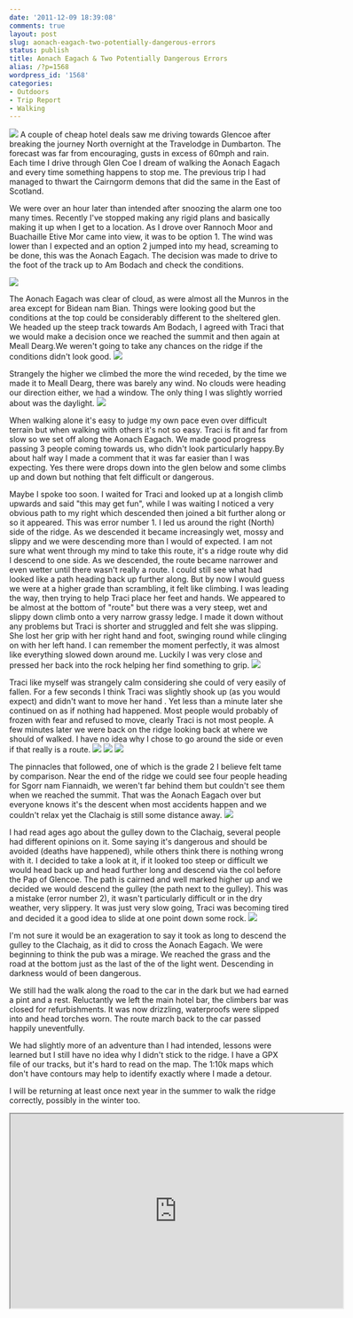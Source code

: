 ```yaml
---
date: '2011-12-09 18:39:08'
comments: true
layout: post
slug: aonach-eagach-two-potentially-dangerous-errors
status: publish
title: Aonach Eagach & Two Potentially Dangerous Errors
alias: /?p=1568
wordpress_id: '1568'
categories:
- Outdoors
- Trip Report
- Walking
---
```


![](http://dl.dropbox.com/u/2657852/website/images/Aonach-Eagach-2011-045.jpg) 
A couple of cheap hotel deals saw me driving towards Glencoe after breaking the journey North overnight at the Travelodge in Dumbarton. The forecast was far from encouraging, gusts in excess of 60mph and rain. Each time I drive through Glen Coe I dream of walking the Aonach Eagach and every time something happens to stop me. The previous trip I had managed to thwart the Cairngorm demons that did the same in the East of Scotland. 
<!-- more -->
We were over an hour later than intended after snoozing the alarm one too many times. Recently I've stopped making any rigid plans and basically making it up when I get to a location. As I drove over Rannoch Moor and Buachaille Etive Mor came into view, it was to be option 1. The wind was lower than I expected and an option 2 jumped into my head, screaming to be done, this was the Aonach Eagach. The decision was made to drive to the foot of the track up to Am Bodach and check the conditions. 

![](http://dl.dropbox.com/u/2657852/website/images/Aonach-Eagach-2011-006_1.jpg) 

The Aonach Eagach was clear of cloud, as were almost all the Munros in the area except for Bidean nam Bian. Things were looking good but the conditions at the top could be considerably different to the sheltered glen. We headed up the steep track towards Am Bodach, I agreed with Traci that we would make a decision once we reached the summit and then again at Meall Dearg.We weren't going to take any chances on the ridge if the conditions didn't look good. 
![](http://dl.dropbox.com/u/2657852/website/images/Aonach-Eagach-2011-038.jpg) 

Strangely the higher we climbed the more the wind receded, by the time we made it to Meall Dearg, there was barely any wind. No clouds were heading our direction either, we had a window. The only thing I was slightly worried about was the daylight. 
![](http://dl.dropbox.com/u/2657852/website/images/Aonach-Eagach-2011-049.jpg) 

When walking alone it's easy to judge my own pace even over difficult terrain but when walking with others it's not so easy. Traci is fit and far from slow so we set off along the Aonach Eagach. We made good progress passing 3 people coming towards us, who didn't look particularly happy.By about half way I made a comment that it was far easier than I was expecting. Yes there were drops down into the glen below and some climbs up and down but nothing that felt difficult or dangerous. 

Maybe I spoke too soon. I waited for Traci and looked up at a longish climb upwards and said "this may get fun", while I was waiting I noticed a very obvious path to my right which descended then joined a bit further along or so it appeared. This was error number 1. I led us around the right (North) side of the ridge. As we descended it became increasingly wet, mossy and slippy and we were descending more than I would of expected. I am not sure what went through my mind to take this route, it's a ridge route why did I descend to one side. As we descended, the route became narrower and even wetter until there wasn't really a route. I could still see what had looked like a path heading back up further along. But by now I would guess we were at a higher grade than scrambling, it felt like climbing. I was leading the way, then trying to help Traci place her feet and hands. We appeared to be almost at the bottom of "route" but there was a very steep, wet and slippy down climb onto a very narrow grassy ledge. I made it down without any problems but Traci is shorter and struggled and felt she was slipping. She lost her grip with her right hand and foot, swinging round while clinging on with her left hand. I can remember the moment perfectly, it was almost like everything slowed down around me. Luckily I was very close and pressed her back into the rock helping her find something to grip. ![](http://dl.dropbox.com/u/2657852/website/images/Aonach-Eagach-2011-055.jpg) 

Traci like myself was strangely calm considering she could of very easily of fallen. For a few seconds I think Traci was slightly shook up (as you would expect) and didn't want to move her hand . Yet less than a minute later she continued on as if nothing had happened. Most people would probably of frozen with fear and refused to move, clearly Traci is not most people. A few minutes later we were back on the ridge looking back at where we should of walked. I have no idea why I chose to go around the side or even if that really is a route. ![](http://dl.dropbox.com/u/2657852/website/images/Aonach-Eagach-2011-057.jpg) ![](http://dl.dropbox.com/u/2657852/website/images/Aonach-Eagach-2011-058.jpg) ![](http://dl.dropbox.com/u/2657852/website/images/Aonach-Eagach-2011-060.jpg) 

The pinnacles that followed, one of which is the grade 2 I believe felt tame by comparison. Near the end of the ridge we could see four people heading for Sgorr nam Fiannaidh, we weren't far behind them but couldn't see them when we reached the summit. That was the Aonach Eagach over but everyone knows it's the descent when most accidents happen and we couldn't relax yet the Clachaig is still some distance away. ![](http://dl.dropbox.com/u/2657852/website/images/Aonach-Eagach-2011-068.jpg) 

I had read ages ago about the gulley down to the Clachaig, several people had different opinions on it. Some saying it's dangerous and should be avoided (deaths have happened), while others think there is nothing wrong with it. I decided to take a look at it, if it looked too steep or difficult we would head back up and head further long and descend via the col before the Pap of Glencoe. The path is cairned and well marked higher up and we decided we would descend the gulley (the path next to the gulley). This was a mistake (error number 2), it wasn't particularly difficult or in the dry weather, very slippery. It was just very slow going, Traci was becoming tired and decided it a good idea to slide at one point down some rock. 
![](http://dl.dropbox.com/u/2657852/website/images/Aonach-Eagach-2011-076.jpg) 

I'm not sure it would be an exageration to say it took as long to descend the gulley to the Clachaig, as it did to cross the Aonach Eagach. We were beginning to think the pub was a mirage. We reached the grass and the road at the bottom just as the last of the of the light went. Descending in darkness would of been dangerous. 

We still had the walk along the road to the car in the dark but we had earned a pint and a rest. Reluctantly we left the main hotel bar, the climbers bar was closed for refurbishments. It was now drizzling, waterproofs were slipped into and head torches worn. The route march back to the car passed happily uneventfully. 

We had slightly more of an adventure than I had intended, lessons were learned but I still have no idea why I didn't stick to the ridge. I have a GPX file of our tracks, but it's hard to read on the map. The 1:10k maps which don't have contours may help to identify exactly where I made a detour. 

I will be returning at least once next year in the summer to walk the ridge correctly, possibly in the winter too. 

<iframe src="http://www.shareyouradventure.com/map/perma/3857/iframe" width="600" height="350"></iframe>
